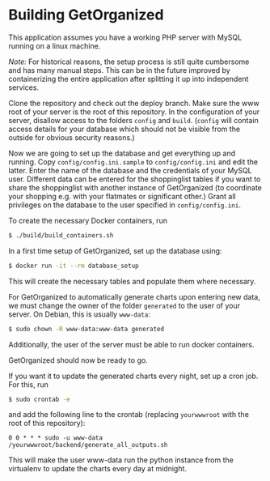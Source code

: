 # Building GetOrganized #

This application assumes you have a working PHP server with MySQL running on a linux machine.

_Note:_ For historical reasons, the setup process is still quite cumbersome and has many manual steps. This can be in the future improved by containerizing the entire application after splitting it up into independent services.

Clone the repository and check out the deploy branch. Make sure the www root of your server is the root of this repository. In the configuration of your server, disallow access to the folders `config` and `build`. (`config` will contain access details for your database which should not be visible from the outside for obvious security reasons.)

Now we are going to set up the database and get everything up and running. Copy `config/config.ini.sample` to `config/config.ini` and edit the latter. Enter the name of the database and the credentials of your MySQL user. Different data can be entered for the shoppinglist tables if you want to share the shoppinglist with another instance of GetOrganized (to coordinate your shopping e.g. with your flatmates or significant other.)
Grant all privileges on the database to the user specified in `config/config.ini`.

To create the necessary Docker containers, run
```bash
$ ./build/build_containers.sh
```
In a first time setup of GetOrganized, set up the database using:
```bash
$ docker run -it --rm database_setup
```
This will create the necessary tables and populate them where necessary.

For GetOrganized to automatically generate charts upon entering new data, we must change the owner of the folder `generated` to the user of your server. On Debian, this is usually `www-data`:
```bash
$ sudo chown -R www-data:www-data generated
```
Additionally, the user of the server must be able to run docker containers.

GetOrganized should now be ready to go.

If you want it to update the generated charts every night, set up a cron job. For this, run
```bash
$ sudo crontab -e
```
and add the following line to the crontab (replacing `yourwwwroot` with the root of this repository):
```
0 0 * * * sudo -u www-data /yourwwwroot/backend/generate_all_outputs.sh
```
This will make the user www-data run the python instance from the virtualenv to update the charts every day at midnight. 
